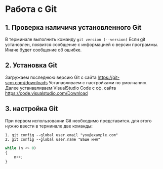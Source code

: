 # Работа с Git

## 1. Проверка наличичя установленного Git

В терминале выполнить команду `git version (--version)`
Если git установлен, появится сообщение с информацией о версии программы. Иначе будет сообщение об ошибке. 

## 2. Установка Git
Загружаем последнюю версию Git с сайта https://git-scm.com/downloads
Устанавливаем с настройками по умолчанию.
Далее устанавливаем VisualStudio Code с оф. сайта https://code.visualstudio.com/Download
## 3. настройка Git
При первом использовании Git необходимо представится. для этого нужно ввести в терминале две команды:
```
1. git config --global user.email "you@example.com"
2. git config --global user.name "Ваше имя"
```

```Python
while (n <> 0)
{
    n++;
}
```
